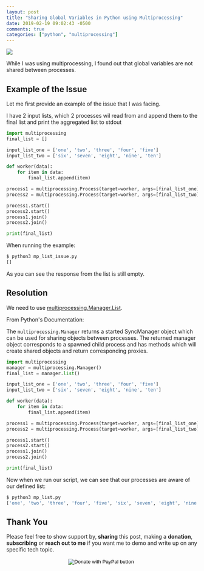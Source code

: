 ```yaml
---
layout: post
title: "Sharing Global Variables in Python using Multiprocessing"
date: 2019-02-19 09:02:43 -0500
comments: true
categories: ["python", "multiprocessing"] 
---
```


![](https://user-images.githubusercontent.com/567298/53020033-c51b9480-345e-11e9-9625-b73062e2464a.png)

While I was using multiprocessing, I found out that global variables are not shared between processes.

## Example of the Issue

Let me first provide an example of the issue that I was facing. 

I have 2 input lists, which 2 processes wil read from and append them to the final list and print the aggregated list to stdout

```python
import multiprocessing
final_list = []

input_list_one = ['one', 'two', 'three', 'four', 'five']
input_list_two = ['six', 'seven', 'eight', 'nine', 'ten']

def worker(data):
    for item in data:
        final_list.append(item)

process1 = multiprocessing.Process(target=worker, args=[final_list_one])
process2 = multiprocessing.Process(target=worker, args=[final_list_two])

process1.start()
process2.start()
process1.join()
process2.join()

print(final_list)
```

When running the example:

```bash
$ python3 mp_list_issue.py
[]
```

As you can see the response from the list is still empty. 

## Resolution

We need to use [multiprocessing.Manager.List](https://docs.python.org/3/library/multiprocessing.html#multiprocessing.sharedctypes.multiprocessing.Manager). 

From Python's Documentation:

The `multiprocessing.Manager` returns a started SyncManager object which can be used for sharing objects between processes. The returned manager object corresponds to a spawned child process and has methods which will create shared objects and return corresponding proxies.

```python
import multiprocessing
manager = multiprocessing.Manager()
final_list = manager.list()

input_list_one = ['one', 'two', 'three', 'four', 'five']
input_list_two = ['six', 'seven', 'eight', 'nine', 'ten']

def worker(data):
    for item in data:
        final_list.append(item)

process1 = multiprocessing.Process(target=worker, args=[final_list_one])
process2 = multiprocessing.Process(target=worker, args=[final_list_two])

process1.start()
process2.start()
process1.join()
process2.join()

print(final_list)
```

Now when we run our script, we can see that our processes are aware of our defined list:

```python
$ python3 mp_list.py
['one', 'two', 'three', 'four', 'five', 'six', 'seven', 'eight', 'nine', 'ten']
```

## Thank You

Please feel free to show support by, **sharing** this post, making a **donation**, **subscribing** or **reach out to me** if you want me to demo and write up on any specific tech topic.

<center>
<form action="https://www.paypal.com/cgi-bin/webscr" method="post" target="_top">
<input type="hidden" name="cmd" value="_s-xclick" />
<input type="hidden" name="hosted_button_id" value="W7CBGYTCWGANQ" />
<input type="image" src="https://user-images.githubusercontent.com/567298/49853901-461c3700-fdf1-11e8-9d80-8a424a3173af.png" border="0" name="submit" title="PayPal - The safer, easier way to pay online!" alt="Donate with PayPal button" />
<img alt="" border="0" src="https://www.paypal.com/en_ZA/i/scr/pixel.gif" width="1" height="1" />
</form>
</center>

<br>

<script type="text/javascript">
  ( function() {
    if (window.CHITIKA === undefined) { window.CHITIKA = { 'units' : [] }; };
    var unit = {"calltype":"async[2]","publisher":"rbekker87","width":728,"height":90,"sid":"Chitika Default"};
    var placement_id = window.CHITIKA.units.length;
    window.CHITIKA.units.push(unit);
    document.write('<div id="chitikaAdBlock-' + placement_id + '"></div>');
}());
</script>
<script type="text/javascript" src="//cdn.chitika.net/getads.js" async></script>
